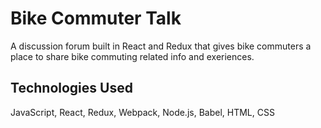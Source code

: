Bike Commuter Talk
==================

A discussion forum built in React and Redux that gives bike commuters a place to share
bike commuting related info and exeriences.  

Technologies Used
----------
JavaScript, React, Redux, Webpack, Node.js, Babel, HTML, CSS
